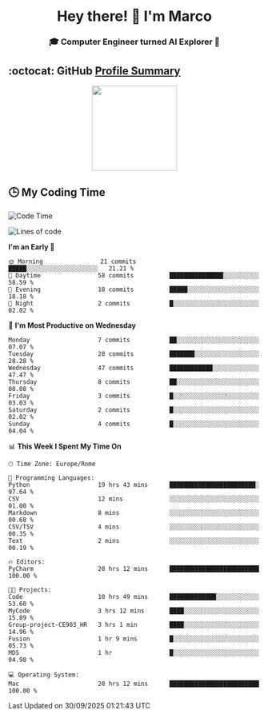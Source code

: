 <h1 align="center">Hey there! 👋 I'm Marco</h1> <h3 align="center">🎓 Computer Engineer turned AI Explorer 🌌</h3>

## :octocat: GitHub <a href="https://github.com/vn7n24fzkq/github-profile-summary-cards">Profile Summary</a>

<p align="center">
   <img style="height:170px;display:inline-block" src="http://github-profile-summary-cards.vercel.app/api/cards/profile-details?username=MarcoDelCore&theme=github_dark" />
</p>

## :clock3: My Coding Time 

<!--START_SECTION:waka-->
![Code Time](http://img.shields.io/badge/Code%20Time-170%20hrs%2037%20mins-blue)

![Lines of code](https://img.shields.io/badge/From%20Hello%20World%20I%27ve%20Written-105.3%20thousand%20lines%20of%20code-blue)

**I'm an Early 🐤** 

```text
🌞 Morning                21 commits          █████░░░░░░░░░░░░░░░░░░░░   21.21 % 
🌆 Daytime                58 commits          ███████████████░░░░░░░░░░   58.59 % 
🌃 Evening                18 commits          █████░░░░░░░░░░░░░░░░░░░░   18.18 % 
🌙 Night                  2 commits           █░░░░░░░░░░░░░░░░░░░░░░░░   02.02 % 
```
📅 **I'm Most Productive on Wednesday** 

```text
Monday                   7 commits           ██░░░░░░░░░░░░░░░░░░░░░░░   07.07 % 
Tuesday                  28 commits          ███████░░░░░░░░░░░░░░░░░░   28.28 % 
Wednesday                47 commits          ████████████░░░░░░░░░░░░░   47.47 % 
Thursday                 8 commits           ██░░░░░░░░░░░░░░░░░░░░░░░   08.08 % 
Friday                   3 commits           █░░░░░░░░░░░░░░░░░░░░░░░░   03.03 % 
Saturday                 2 commits           █░░░░░░░░░░░░░░░░░░░░░░░░   02.02 % 
Sunday                   4 commits           █░░░░░░░░░░░░░░░░░░░░░░░░   04.04 % 
```


📊 **This Week I Spent My Time On** 

```text
🕑︎ Time Zone: Europe/Rome

💬 Programming Languages: 
Python                   19 hrs 43 mins      ████████████████████████░   97.64 % 
CSV                      12 mins             ░░░░░░░░░░░░░░░░░░░░░░░░░   01.00 % 
Markdown                 8 mins              ░░░░░░░░░░░░░░░░░░░░░░░░░   00.68 % 
CSV/TSV                  4 mins              ░░░░░░░░░░░░░░░░░░░░░░░░░   00.35 % 
Text                     2 mins              ░░░░░░░░░░░░░░░░░░░░░░░░░   00.19 % 

🔥 Editors: 
PyCharm                  20 hrs 12 mins      █████████████████████████   100.00 % 

🐱‍💻 Projects: 
Code                     10 hrs 49 mins      █████████████░░░░░░░░░░░░   53.60 % 
MyCode                   3 hrs 12 mins       ████░░░░░░░░░░░░░░░░░░░░░   15.89 % 
Group-project-CE903_HR   3 hrs 1 min         ████░░░░░░░░░░░░░░░░░░░░░   14.96 % 
Fusion                   1 hr 9 mins         █░░░░░░░░░░░░░░░░░░░░░░░░   05.73 % 
MDS                      1 hr                █░░░░░░░░░░░░░░░░░░░░░░░░   04.98 % 

💻 Operating System: 
Mac                      20 hrs 12 mins      █████████████████████████   100.00 % 
```


 Last Updated on 30/09/2025 01:21:43 UTC
<!--END_SECTION:waka-->
